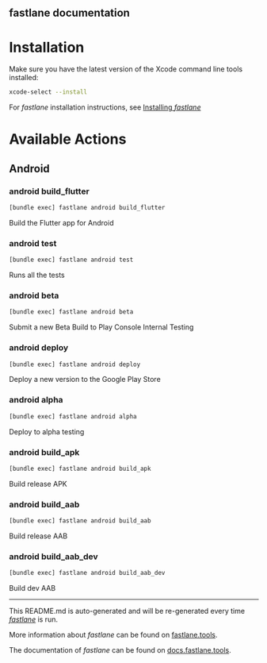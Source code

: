 fastlane documentation
----

# Installation

Make sure you have the latest version of the Xcode command line tools installed:

```sh
xcode-select --install
```

For _fastlane_ installation instructions, see [Installing _fastlane_](https://docs.fastlane.tools/#installing-fastlane)

# Available Actions

## Android

### android build_flutter

```sh
[bundle exec] fastlane android build_flutter
```

Build the Flutter app for Android

### android test

```sh
[bundle exec] fastlane android test
```

Runs all the tests

### android beta

```sh
[bundle exec] fastlane android beta
```

Submit a new Beta Build to Play Console Internal Testing

### android deploy

```sh
[bundle exec] fastlane android deploy
```

Deploy a new version to the Google Play Store

### android alpha

```sh
[bundle exec] fastlane android alpha
```

Deploy to alpha testing

### android build_apk

```sh
[bundle exec] fastlane android build_apk
```

Build release APK

### android build_aab

```sh
[bundle exec] fastlane android build_aab
```

Build release AAB

### android build_aab_dev

```sh
[bundle exec] fastlane android build_aab_dev
```

Build dev AAB

----

This README.md is auto-generated and will be re-generated every time [_fastlane_](https://fastlane.tools) is run.

More information about _fastlane_ can be found on [fastlane.tools](https://fastlane.tools).

The documentation of _fastlane_ can be found on [docs.fastlane.tools](https://docs.fastlane.tools).
